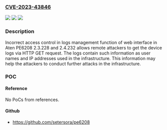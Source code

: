 ### [CVE-2023-43846](https://cve.mitre.org/cgi-bin/cvename.cgi?name=CVE-2023-43846)
![](https://img.shields.io/static/v1?label=Product&message=n%2Fa&color=blue)
![](https://img.shields.io/static/v1?label=Version&message=n%2Fa&color=blue)
![](https://img.shields.io/static/v1?label=Vulnerability&message=n%2Fa&color=brighgreen)

### Description

Incorrect access control in logs management function of web interface in Aten PE6208 2.3.228 and 2.4.232 allows remote attackers to get the device logs via HTTP GET request. The logs contain such information as user names and IP addresses used in the infrastructure. This information may help the attackers to conduct further attacks in the infrastructure.

### POC

#### Reference
No PoCs from references.

#### Github
- https://github.com/setersora/pe6208


